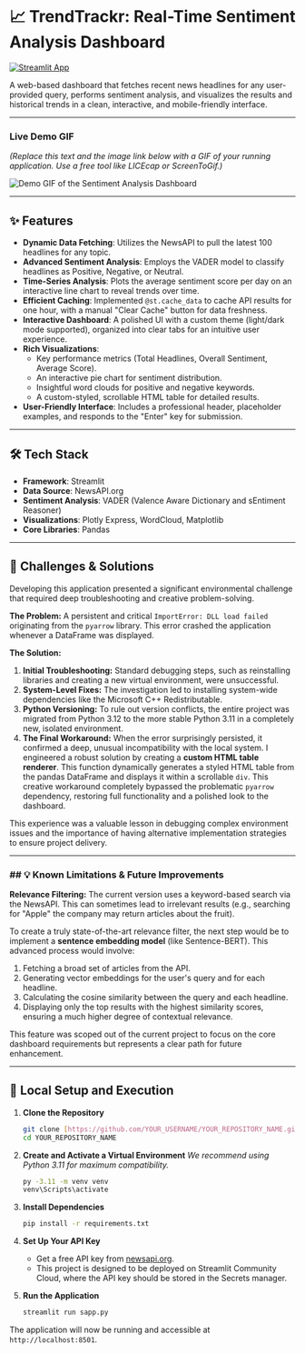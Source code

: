 # 📈 TrendTrackr: Real-Time Sentiment Analysis Dashboard

[![Streamlit App](https://static.streamlit.io/badges/streamlit_badge_black_white.svg)](https://YOUR_DEPLOY_ED_APP_LINK_HERE)

A web-based dashboard that fetches recent news headlines for any user-provided query, performs sentiment analysis, and visualizes the results and historical trends in a clean, interactive, and mobile-friendly interface.

---

### **Live Demo GIF**
*(Replace this text and the image link below with a GIF of your running application. Use a free tool like LICEcap or ScreenToGif.)*

![Demo GIF of the Sentiment Analysis Dashboard](https://YOUR_GIF_LINK_HERE)

---

## ✨ Features

-   **Dynamic Data Fetching**: Utilizes the NewsAPI to pull the latest 100 headlines for any topic.
-   **Advanced Sentiment Analysis**: Employs the VADER model to classify headlines as Positive, Negative, or Neutral.
-   **Time-Series Analysis**: Plots the average sentiment score per day on an interactive line chart to reveal trends over time.
-   **Efficient Caching**: Implemented `@st.cache_data` to cache API results for one hour, with a manual "Clear Cache" button for data freshness.
-   **Interactive Dashboard**: A polished UI with a custom theme (light/dark mode supported), organized into clear tabs for an intuitive user experience.
-   **Rich Visualizations**:
    -   Key performance metrics (Total Headlines, Overall Sentiment, Average Score).
    -   An interactive pie chart for sentiment distribution.
    -   Insightful word clouds for positive and negative keywords.
    -   A custom-styled, scrollable HTML table for detailed results.
-   **User-Friendly Interface**: Includes a professional header, placeholder examples, and responds to the "Enter" key for submission.

---

## 🛠️ Tech Stack

-   **Framework**: Streamlit
-   **Data Source**: NewsAPI.org
-   **Sentiment Analysis**: VADER (Valence Aware Dictionary and sEntiment Reasoner)
-   **Visualizations**: Plotly Express, WordCloud, Matplotlib
-   **Core Libraries**: Pandas

---

## 🧠 Challenges & Solutions

Developing this application presented a significant environmental challenge that required deep troubleshooting and creative problem-solving.

**The Problem:** A persistent and critical `ImportError: DLL load failed` originating from the `pyarrow` library. This error crashed the application whenever a DataFrame was displayed.

**The Solution:**
1.  **Initial Troubleshooting:** Standard debugging steps, such as reinstalling libraries and creating a new virtual environment, were unsuccessful.
2.  **System-Level Fixes:** The investigation led to installing system-wide dependencies like the Microsoft C++ Redistributable.
3.  **Python Versioning:** To rule out version conflicts, the entire project was migrated from Python 3.12 to the more stable Python 3.11 in a completely new, isolated environment.
4.  **The Final Workaround:** When the error surprisingly persisted, it confirmed a deep, unusual incompatibility with the local system. I engineered a robust solution by creating a **custom HTML table renderer**. This function dynamically generates a styled HTML table from the pandas DataFrame and displays it within a scrollable `div`. This creative workaround completely bypassed the problematic `pyarrow` dependency, restoring full functionality and a polished look to the dashboard.

This experience was a valuable lesson in debugging complex environment issues and the importance of having alternative implementation strategies to ensure project delivery.

---

### ## 💡 Known Limitations & Future Improvements

**Relevance Filtering:**
The current version uses a keyword-based search via the NewsAPI. This can sometimes lead to irrelevant results (e.g., searching for "Apple" the company may return articles about the fruit).

To create a truly state-of-the-art relevance filter, the next step would be to implement a **sentence embedding model** (like Sentence-BERT). This advanced process would involve:
1.  Fetching a broad set of articles from the API.
2.  Generating vector embeddings for the user's query and for each headline.
3.  Calculating the cosine similarity between the query and each headline.
4.  Displaying only the top results with the highest similarity scores, ensuring a much higher degree of contextual relevance.

This feature was scoped out of the current project to focus on the core dashboard requirements but represents a clear path for future enhancement.

---

## 🚀 Local Setup and Execution

1.  **Clone the Repository**
    ```bash
    git clone [https://github.com/YOUR_USERNAME/YOUR_REPOSITORY_NAME.git](https://github.com/YOUR_USERNAME/YOUR_REPOSITORY_NAME.git)
    cd YOUR_REPOSITORY_NAME
    ```

2.  **Create and Activate a Virtual Environment**
    *We recommend using Python 3.11 for maximum compatibility.*
    ```bash
    py -3.11 -m venv venv
    venv\Scripts\activate
    ```

3.  **Install Dependencies**
    ```bash
    pip install -r requirements.txt
    ```

4.  **Set Up Your API Key**
    - Get a free API key from [newsapi.org](https://newsapi.org/).
    - This project is designed to be deployed on Streamlit Community Cloud, where the API key should be stored in the Secrets manager.

5.  **Run the Application**
    ```bash
    streamlit run sapp.py
    ```
The application will now be running and accessible at `http://localhost:8501`.
